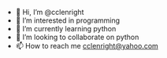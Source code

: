 - 👋 Hi, I’m @cclenright
- 👀 I’m interested in programming
- 🌱 I’m currently learning python
- 💞️ I’m looking to collaborate on python
- 📫 How to reach me cclenright@yahoo.com

<!---
cclenright/cclenright is a ✨ special ✨ repository because its `README.md` (this file) appears on your GitHub profile.
You can click the Preview link to take a look at your changes.
--->
